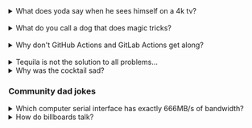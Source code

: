 <details>
  <summary>What does yoda say when he sees himself on a 4k tv?</summary>
  <b>HDMI</b>
</details>

<br>

<details>
  <summary>What do you call a dog that does magic tricks?</summary>
  <b>A labracadabrador</b>
</details>

<br>

<details>
  <summary>Why don't GitHub Actions and GitLab Actions get along?</summary>
  <b>They don't CI to eye</b>
</details>

<br>

<details>
  <summary>Tequila is not the solution to all problems...</summary>
  <b>But it is worth a shot</b>
</details>

<details>
    <summary>Why was the cocktail sad?</summary>
    <b>Because someone called him old-fashioned</b>
</details>

### Community dad jokes

<details>
  <summary>Which computer serial interface has exactly 666MB/s of bandwidth?</summary>
  <b>SATA-N</b>
</details>

<details>
  <summary>How do billboards talk?</summary>
  <b>Sign language</b>
</details>

<br>
